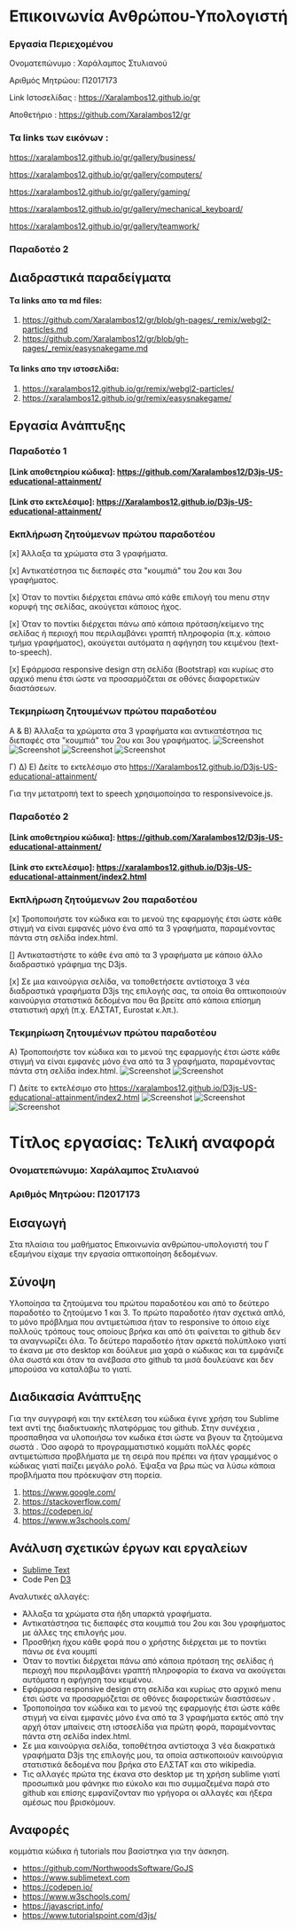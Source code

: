 # Επικοινωνία Ανθρώπου-Υπολογιστή

### Εργασία Περιεχομένου

Ονοματεπώνυμο : Χαράλαμπος Στυλιανού

Αριθμός Μητρώου: Π2017173

Link Ιστοσελίδας : https://Xaralambos12.github.io/gr

Αποθετήριο : https://github.com/Xaralambos12/gr

### Τα links των εικόνων :

https://xaralambos12.github.io/gr/gallery/business/

https://xaralambos12.github.io/gr/gallery/computers/

https://xaralambos12.github.io/gr/gallery/gaming/

https://xaralambos12.github.io/gr/gallery/mechanical_keyboard/

https://xaralambos12.github.io/gr/gallery/teamwork/ 

### Παραδοτέο 2

## Διαδραστικά παραδείγματα 

#### Tα links απο τα md files:

1. https://github.com/Xaralambos12/gr/blob/gh-pages/_remix/webgl2-particles.md
2. https://github.com/Xaralambos12/gr/blob/gh-pages/_remix/easysnakegame.md

#### Τα links απο την ιστοσελίδα: 

1. https://xaralambos12.github.io/gr/remix/webgl2-particles/
2. https://xaralambos12.github.io/gr/remix/easysnakegame/


## Εργασία Aνάπτυξης

### Παραδοτέο 1

#### [Link αποθετηρίου κώδικα]: https://github.com/Xaralambos12/D3js-US-educational-attainment/

#### [Link στο εκτελέσιμο]: https://Xaralambos12.github.io/D3js-US-educational-attainment/

### Εκπλήρωση ζητούμενων πρώτου παραδοτέου

[x] Άλλαξα τα χρώματα στα 3 γραφήματα.

[x] Αντικατέστησα τις διεπαφές στα "κουμπιά" του 2ου και 3ου γραφήματος.

[x] Όταν το ποντίκι διέρχεται επάνω από κάθε επιλογή του menu στην κορυφή της σελίδας, ακούγεται κάποιος ήχος.

[x] Όταν το ποντίκι διέρχεται πάνω από κάποια πρόταση/κείμενο της σελίδας ή περιοχή που περιλαμβάνει γραπτή πληροφορία (π.χ. κάποιο τμήμα γραφήματος), ακούγεται αυτόματα η αφήγηση του κειμένου (text-to-speech).

[x] Εφάρμοσα responsive design στη σελίδα (Bootstrap) και κυρίως στο αρχικό menu έτσι ώστε να προσαρμόζεται σε οθόνες διαφορετικών διαστάσεων.

### Τεκμηρίωση ζητουμένων πρώτου παραδοτέου
Α & B) Άλλαξα τα χρώματα στα 3 γραφήματα και αντικατέστησα τις διεπαφές στα "κουμπιά" του 2ου και 3ου γραφήματος. 
![Screenshot](Screenshot_1.png)
![Screenshot](Screenshot_2.png)
![Screenshot](Screenshot_3.png)
![Screenshot](Screenshot_4.png)

Γ) Δ) Ε) Δείτε το εκτελέσιμο στο https://Xaralambos12.github.io/D3js-US-educational-attainment/

Για την μετατροπή text to speech χρησιμοποίησα το responsivevoice.js.

### Παραδοτέο 2

#### [Link αποθετηρίου κώδικα]: https://github.com/Xaralambos12/D3js-US-educational-attainment/

#### [Link στο εκτελέσιμο]: https://xaralambos12.github.io/D3js-US-educational-attainment/index2.html

### Εκπλήρωση ζητούμενων 2ου παραδοτέου
 
[x] Τροποποιήστε τον κώδικα και το μενού της εφαρμογής έτσι ώστε κάθε στιγμή να είναι εμφανές μόνο ένα από τα 3 γραφήματα, παραμένοντας πάντα στη σελίδα index.html.
 
[] Αντικαταστήστε το κάθε ένα από τα 3 γραφήματα με κάποιο άλλο διαδραστικό γράφημα της D3js.
  
[x]  Σε μια καινούργια σελίδα, να τοποθετήσετε αντίστοιχα 3 νέα διαδραστικά γραφήματα D3js της επιλογής σας, τα οποία θα οπτικοποιούν καινούργια στατιστικά δεδομένα που θα βρείτε από κάποια επίσημη στατιστική αρχή (π.χ. ΕΛΣΤΑΤ, Eurostat κ.λπ.).

### Τεκμηρίωση ζητουμένων πρώτου παραδοτέου
Α) Τροποποιήστε τον κώδικα και το μενού της εφαρμογής έτσι ώστε κάθε στιγμή να είναι εμφανές μόνο ένα από τα 3 γραφήματα, παραμένοντας πάντα στη σελίδα index.html.
![Screenshot](ss2.png)
![Screenshot](ss4.png)

Γ) Δείτε το εκτελέσιμο στο https://xaralambos12.github.io/D3js-US-educational-attainment/index2.html
![Screenshot](ss5.png)
![Screenshot](ss1.png)
![Screenshot](ss3.png)

# Τίτλος εργασίας: Τελική αναφορά

### Ονοματεπώνυμο: Χαράλαμπος Στυλιανού
### Αριθμός Μητρώου: Π2017173

## Εισαγωγή
 Στα πλαίσια του μαθήματος Επικοινωνία ανθρώπου-υπολογιστή  του Γ εξαμήνου είχαμε την εργασία οπτικοποίηση δεδομένων.

## Σύνοψη
Υλοποίησα τα ζητούμενα του πρώτου παραδοτέου και από το δεύτερο παραδοτέο το ζητούμενο 1 και 3.  Το  πρώτο παραδοτέο ήταν σχετικά απλό, το μόνο πρόβλημα που αντιμετώπισα ήταν το responsive το όποιο είχε πολλούς τρόπους τους οποίους βρήκα και από ότι φαίνεται το github δεν τα αναγνωρίζει όλα. Το δεύτερο παραδοτέο ήταν αρκετά πολύπλοκο γιατί το έκανα με στο desktop και δούλευε μια χαρά ο κώδικας και τα εμφάνιζε όλα σωστά και όταν τα ανέβασα στο github τα μισά δουλεύανε και δεν μπορούσα να καταλάβω το γιατί. 

## Διαδικασία Ανάπτυξης
 Για την συγγραφή και την εκτέλεση του κώδικα έγινε χρήση του Sublime text αντί της διαδικτυακής  πλατφόρμας του github. Στην συνέχεια , προσπαθησα να υλοποιήσω τον κωδικα έτσι ώστε να βγουν τα ζητούμενα σωστά . Όσο αφορά το προγραμματιστικό κομμάτι πολλές φορές αντιμετώπισα προβλήματα με τη σειρά που πρέπει να ήταν γραμμένος ο κώδικας γιατί παίζει μεγάλο ρολό. Έψαξα να βρω πώς να λύσω κάποια προβλήματα που πρόεκυψαν στη πορεία.
1.	https://www.google.com/
2.	https://stackoverflow.com/
3.	https://codepen.io/
4.	https://www.w3schools.com/

## Ανάλυση σχετικών έργων και εργαλείων
* [Sublime Text](https://www.sublimetext.com// 'Sublime Text')
* Code Pen [D3]( https://codepen.io/'D3') 



Αναλυτικές αλλαγές:
*	Άλλαξα τα χρώματα στα ήδη υπαρκτά γραφήματα.
*	Αντικατάστησα τις διεπαφές στα κουμπιά του 2ου και 3ου γραφήματος με άλλες της επιλογής μου.
*	Προσθήκη ήχου κάθε φορά που ο χρήστης διέρχεται με το ποντίκι πάνω σε ένα κουμπί
*	Όταν το ποντίκι διέρχεται πάνω από κάποια πρόταση της σελίδας ή περιοχή που περιλαμβάνει γραπτή πληροφορία το έκανα να ακούγεται αυτόματα η αφήγηση του κειμένου.
* Εφάρμοσα responsive design στη σελίδα και κυρίως στο αρχικό menu έτσι ώστε να προσαρμόζεται σε οθόνες διαφορετικών διαστάσεων .
*	Τροποποίησα τον κώδικα και το μενού της εφαρμογής έτσι ώστε κάθε στιγμή να είναι εμφανές μόνο ένα από τα 3 γραφήματα εκτός από την αρχή όταν μπαίνεις στη ιστοσελίδα για πρώτη φορά, παραμένοντας πάντα στη σελίδα index.html.
*	Σε μια καινούργια σελίδα, τοποθέτησα αντίστοιχα 3 νέα διακρατικά γραφήματα D3js της επιλογής μου, τα οποία αστικοποιούν καινούργια στατιστικά δεδομένα που βρήκα στο ΕΛΣΤΑΤ και στο wikipedia.
*	Τις αλλαγές πρώτα της έκανα στο desktop με τη χρήση sublime γιατί προσωπικά μου φάνηκε πιο εύκολο και πιο συμμαζεμένα παρά στο github και επίσης εμφανίζονταν πιο γρήγορα οι αλλαγές και ήξερα αμέσως που βρισκόμουν.



## Αναφορές
κομμάτια κώδικα ή tutorials που βασίστηκα για την άσκηση.

* https://github.com/NorthwoodsSoftware/GoJS
* https://www.sublimetext.com
* https://codepen.io/
* https://www.w3schools.com/
* https://javascript.info/
* https://www.tutorialspoint.com/d3js/




